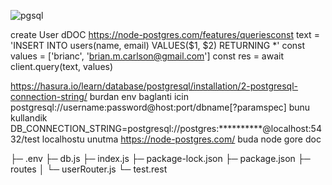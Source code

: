 
![pgsql](https://github.com/Msolmaz4/pgsql_node/assets/86296198/805ab83c-8c64-4f8a-989c-8b65cf391fd1)


create User dDOC
https://node-postgres.com/features/queriesconst
 text = 'INSERT INTO users(name, email) VALUES($1, $2) RETURNING *'
const values = ['brianc', 'brian.m.carlson@gmail.com']
 const res = await client.query(text, values)

https://hasura.io/learn/database/postgresql/installation/2-postgresql-connection-string/
burdan env baglanti icin postgresql://username:password@host:port/dbname[?paramspec] bunu kullandik
DB_CONNECTION_STRING=postgresql://postgres:**********@localhost:5432/test localhostu unutma
https://node-postgres.com/ buda node gore doc



├─ .env
├─ db.js
├─ index.js
├─ package-lock.json
├─ package.json
├─ routes
│  └─ userRouter.js
└─ test.rest

```
